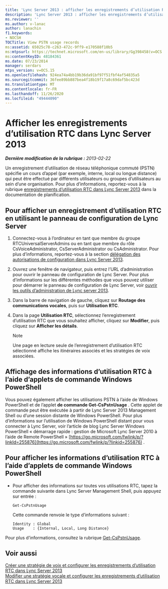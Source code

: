 ```yaml
---
title: 'Lync Server 2013 : afficher les enregistrements d’utilisation RTC'
description: 'Lync Server 2013 : afficher les enregistrements d’utilisation RTC.'
ms.reviewer: ''
ms.author: v-lanac
author: lanachin
f1.keywords:
- NOCSH
TOCTitle: View PSTN usage records
ms:assetid: 65025c78-c263-472c-9ff9-e170588f10b5
ms:mtpsurl: https://technet.microsoft.com/en-us/library/Gg398458(v=OCS.15)
ms:contentKeyID: 48184361
ms.date: 07/23/2014
manager: serdars
mtps_version: v=OCS.15
ms.openlocfilehash: 924ea74a4bb19b36da91bf97f51fbf4af54835a5
ms.sourcegitcommit: 36fee89bb887bea4f18b19f17a8c69daf5bc423d
ms.translationtype: MT
ms.contentlocale: fr-FR
ms.lasthandoff: 11/26/2020
ms.locfileid: "49444090"
---
```

# <a name="view-pstn-usage-records-in-lync-server-2013"></a>Afficher les enregistrements d’utilisation RTC dans Lync Server 2013

<div data-xmlns="http://www.w3.org/1999/xhtml">

<div class="topic" data-xmlns="http://www.w3.org/1999/xhtml" data-msxsl="urn:schemas-microsoft-com:xslt" data-cs="https://msdn.microsoft.com/">

<div data-asp="https://msdn2.microsoft.com/asp">



</div>

<div id="mainSection">

<div id="mainBody">

<span> </span>

_**Dernière modification de la rubrique :** 2013-02-22_

Un enregistrement d’utilisation de réseau téléphonique commuté (PSTN) spécifie un cours d’appel (par exemple, interne, local ou longue distance) qui peut être effectué par différents utilisateurs ou groupes d’utilisateurs au sein d’une organisation. Pour plus d’informations, reportez-vous à la rubrique [enregistrements d’utilisation RTC dans Lync Server 2013](lync-server-2013-pstn-usage-records.md) dans la documentation de planification.

<div>

## <a name="to-view-a-pstn-usage-record-by-using-lync-server-control-panel"></a>Pour afficher un enregistrement d’utilisation RTC en utilisant le panneau de configuration de Lync Server

1.  Connectez-vous à l’ordinateur en tant que membre du groupe RTCUniversalServerAdmins ou en tant que membre du rôle CsVoiceAdministrator, CsServerAdministrator ou CsAdministrator. Pour plus d’informations, reportez-vous à la section [délégation des autorisations de configuration dans Lync Server 2013](lync-server-2013-delegate-setup-permissions.md).

2.  Ouvrez une fenêtre de navigateur, puis entrez l’URL d’administration pour ouvrir le panneau de configuration de Lync Server. Pour plus d’informations sur les différentes méthodes que vous pouvez utiliser pour démarrer le panneau de configuration de Lync Server, voir [ouvrir les outils d’administration de Lync server 2013](lync-server-2013-open-lync-server-administrative-tools.md).

3.  Dans la barre de navigation de gauche, cliquez sur **Routage des communications vocales**, puis sur **Utilisation RTC**.

4.  Dans la page **Utilisation RTC**, sélectionnez l’enregistrement d’utilisation RTC que vous souhaitez afficher, cliquez sur **Modifier**, puis cliquez sur **Afficher les détails**.
    
    <div>
    

    > [!NOTE]  
    > Une page en lecture seule de l’enregistrement d’utilisation RTC sélectionné affiche les itinéraires associés et les stratégies de voix associées.

    
    </div>

</div>

<div>

## <a name="viewing-pstn-usage-information-by-using-windows-powershell-cmdlets"></a>Affichage des informations d’utilisation RTC à l’aide d’applets de commande Windows PowerShell

Vous pouvez également afficher les utilisations PSTN à l’aide de Windows PowerShell et de l’applet **de commande Get-CsPstnUsage** . Cette applet de commande peut être exécutée à partir de Lync Server 2013 Management Shell ou d’une session distante de Windows PowerShell. Pour plus d’informations sur l’utilisation de Windows PowerShell distant pour vous connecter à Lync Server, voir l’article de blog Lync Server Windows PowerShell « démarrage rapide : gestion de Microsoft Lync Server 2010 à l’aide de Remote PowerShell » [https://go.microsoft.com/fwlink/p/?linkId=255876](https://go.microsoft.com/fwlink/p/?linkid=255876) .

<div>

## <a name="to-view-pstn-usage-information-by-using-windows-powershell-cmdlets"></a>Pour afficher les informations d’utilisation RTC à l’aide d’applets de commande Windows PowerShell

  - Pour afficher des informations sur toutes vos utilisations RTC, tapez la commande suivante dans Lync Server Management Shell, puis appuyez sur entrée :
    
        Get-CsPstnUsage
    
    Cette commande renvoie le type d’informations suivant :
    
        Identity : Global
        Usage    : {Internal, Local, Long Distance}

</div>

Pour plus d’informations, consultez la rubrique [Get-CsPstnUsage](https://docs.microsoft.com/powershell/module/skype/Get-CsPstnUsage).

</div>

<div>

## <a name="see-also"></a>Voir aussi


[Créer une stratégie de voix et configurer les enregistrements d’utilisation RTC dans Lync Server 2013](lync-server-2013-create-a-voice-policy-and-configure-pstn-usage-records.md)  
[Modifier une stratégie vocale et configurer les enregistrements d’utilisation RTC dans Lync Server 2013](lync-server-2013-modify-a-voice-policy-and-configure-pstn-usage-records.md)  
  

</div>

</div>

<span> </span>

</div>

</div>

</div>

